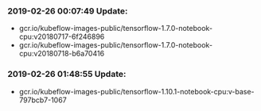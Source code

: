 ### 2019-02-26 00:07:49 Update:

- gcr.io/kubeflow-images-public/tensorflow-1.7.0-notebook-cpu:v20180717-6f246896
- gcr.io/kubeflow-images-public/tensorflow-1.7.0-notebook-cpu:v20180718-b6a70416
### 2019-02-26 01:48:55 Update:

- gcr.io/kubeflow-images-public/tensorflow-1.10.1-notebook-cpu:v-base-797bcb7-1067
